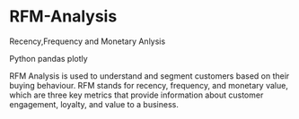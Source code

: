 # RFM-Analysis
Recency,Frequency and Monetary Anlysis

Python
pandas
plotly



RFM Analysis is used to understand and segment customers based on their buying behaviour. RFM stands for recency, frequency, and monetary value, which are three key metrics that provide information about customer engagement, loyalty, and value to a business.

